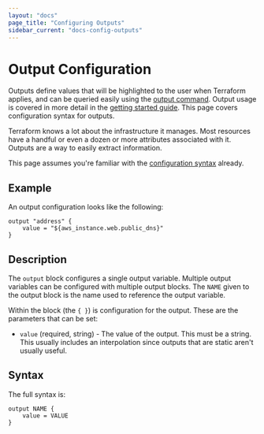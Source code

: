 ```yaml
---
layout: "docs"
page_title: "Configuring Outputs"
sidebar_current: "docs-config-outputs"
---
```


# Output Configuration

Outputs define values that will be highlighted to the user
when Terraform applies, and can be queried easily using the
[output command](/docs/commands/output.html). Output usage
is covered in more detail in the
[getting started guide](/intro/getting-started/outputs.html).
This page covers configuration syntax for outputs.

Terraform knows a lot about the infrastructure it manages.
Most resources have a handful or even a dozen or more attributes
associated with it. Outputs are a way to easily extract
information.

This page assumes you're familiar with the
[configuration syntax](/docs/configuration/syntax.html)
already.

## Example

An output configuration looks like the following:

```
output "address" {
	value = "${aws_instance.web.public_dns}"
}
```

## Description

The `output` block configures a single output variable. Multiple
output variables can be configured with multiple output blocks.
The `NAME` given to the output block is the name used to reference
the output variable.

Within the block (the `{ }`) is configuration for the output.
These are the parameters that can be set:

  * `value` (required, string) - The value of the output. This must
    be a string. This usually includes an interpolation since outputs
    that are static aren't usually useful.

## Syntax

The full syntax is:

```
output NAME {
	value = VALUE
}
```

